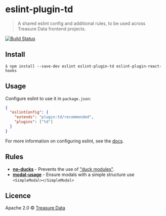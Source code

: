 # eslint-plugin-td

> A shared eslint config and additional rules, to be used across Treasure Data frontend projects.

[![Build Status](https://travis-ci.org/treasure-data/eslint-plugin-td.svg?branch=master)](https://travis-ci.org/treasure-data/eslint-plugin-td)

## Install

```
$ npm install --save-dev eslint eslint-plugin-td eslint-plugin-react-hooks
```

## Usage

Configure eslint to use it in `package.json`:

```json
{
  "eslintConfig": {
    "extends": "plugin:td/recommended",
    "plugins": ["td"]
  }
}
```

For more information on configuring eslint, see the [docs](https://eslint.org/docs/user-guide/configuring).

## Rules

- [**no-ducks**](/docs/rules/no-ducks.md) - Prevents the use of ["duck modules"](https://github.com/erikras/ducks-modular-redux).
- [**modal-usage**](/docs/rules/modal-usage.md) - Ensure modals with a simple structure use `<SimpleModal></SimpleModal>`

## Licence

Apache 2.0 &copy; [Treasure Data](https://treasuredata.com)
